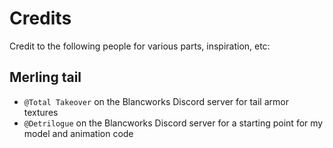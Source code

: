 # Credits
Credit to the following people for various parts, inspiration, etc:
## Merling tail
- `@Total Takeover` on the Blancworks Discord server for tail armor textures
- `@Detrilogue` on the Blancworks Discord server for a starting point for my model and animation code

